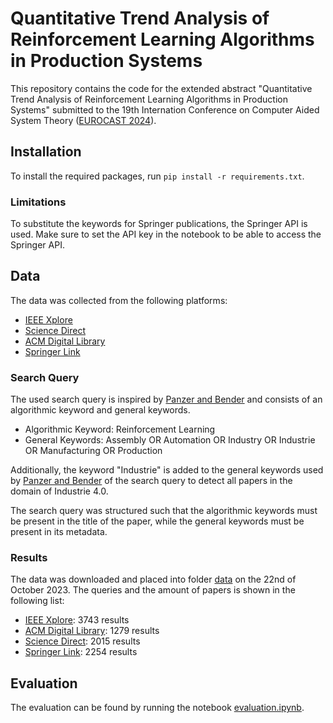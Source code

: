 # Quantitative Trend Analysis of Reinforcement Learning Algorithms in Production Systems

This repository contains the code for the extended abstract "Quantitative Trend Analysis of Reinforcement Learning Algorithms in 
Production Systems" submitted to the 19th Internation Conference on Computer Aided System Theory ([EUROCAST 2024](https://eurocast2024.fulp.ulpgc.es/)).

## Installation
To install the required packages, run `pip install -r requirements.txt`.

### Limitations
To substitute the keywords for Springer publications, the Springer API is used.
Make sure to set the API key in the notebook to be able to access the Springer API.


## Data

The data was collected from the following platforms:
 - [IEEE Xplore](https://ieeexplore.ieee.org/)
 - [Science Direct](https://www.sciencedirect.com/)
 - [ACM Digital Library](https://dl.acm.org/)
 - [Springer Link](https://link.springer.com/)

### Search Query

The used search query is inspired by [Panzer and Bender](http://dx.doi.org/10.1080/00207543.2021.1973138) and consists of an algorithmic keyword and general keywords.

 - Algorithmic Keyword: Reinforcement Learning
 - General Keywords: Assembly OR Automation OR Industry OR Industrie OR Manufacturing OR Production

Additionally, the keyword "Industrie" is added to the general keywords used by [Panzer and Bender](http://dx.doi.org/10.1080/00207543.2021.1973138) of the search query to detect all papers in the domain of Industrie 4.0.

The search query was structured such that the algorithmic keywords must be present in the title of the paper, while the general keywords must be present in its metadata.
### Results

The data was downloaded and placed into folder [data](./data) on the 22nd of October 2023. The queries and the amount of papers is shown in the following list:

 - [IEEE Xplore](https://ieeexplore.ieee.org/search/searchresult.jsp?action=search&newsearch=true&matchBoolean=true&queryText=(%22Document%20Title%22:Reinforcement%20Learning)%20AND%20(%22All%20Metadata%22:Assembly%20OR%20%22All%20Metadata%22:Automation%20OR%20%22All%20Metadata%22:Industry%20OR%20%22All%20Metadata%22:Manufacturing%20OR%20%22All%20Metadata%22:Production%20OR%20%22All%20Metadata%22:Industrie)%20NOT%20(%22Document%20Title%22:Survey%20OR%20%22Document%20Title%22:Review)&highlight=true&returnFacets=ALL&returnType=SEARCH&matchPubs=true&rowsPerPage=100&pageNumber=1): 3743 results
 - [ACM Digital Library](https://dl.acm.org/action/doSearch?fillQuickSearch=false&target=advanced&expand=dl&field1=Title&text1=%22reinforcement+learning%22&field2=AllField&text2=Assembly+OR+Automation+OR+Industry+OR+Industrie+OR+Manufacturing+OR+Production&field3=Title&text3=NOT+%28Survey+OR+Review%29): 1279 results
 - [Science Direct](https://www.sciencedirect.com/search?title=%22Reinforcement%20Learning%22&qs=Assembly%20OR%20Automation%20OR%20Industry%20OR%20Industrie%20OR%20Manufacturing%20OR%20Production): 2015 results
 - [Springer Link](https://link.springer.com/search?dc.title=%22Reinforcement+learning%22&query=%28Assembly+OR+Automation+OR+Industrie+OR+Industry+OR+Manufacturing+OR+Production%29&facet-start-year=2023&showAll=true&facet-end-year=2020): 2254 results


## Evaluation

The evaluation can be found by running the notebook [evaluation.ipynb](evaluation.ipynb).
